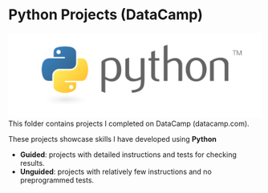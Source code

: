 # Python Projects (DataCamp)  
![Python Logo](../../assets/python.png)  
This folder contains projects I completed on DataCamp (datacamp.com). 

These projects showcase skills I have developed using **Python**

- **Guided**: projects with detailed instructions and tests for checking results.
- **Unguided**: projects with relatively few instructions and no preprogrammed tests.
